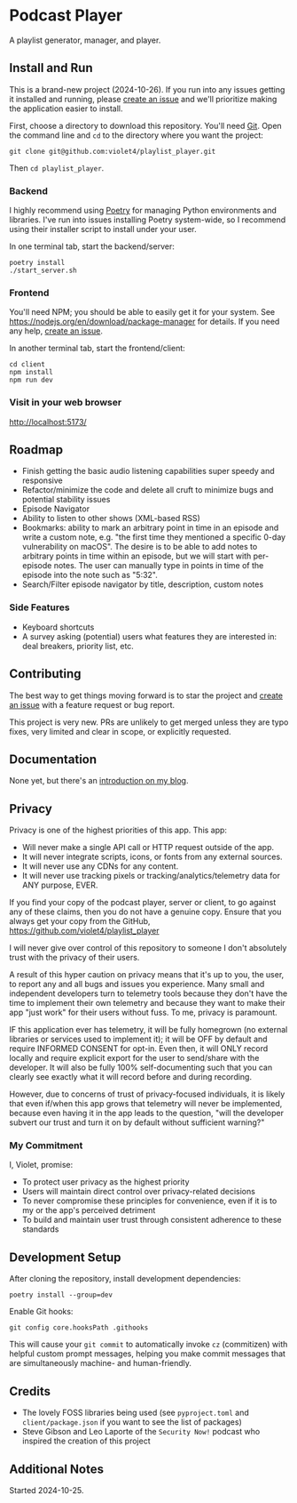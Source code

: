# Podcast Player

A playlist generator, manager, and player.

## Install and Run

This is a brand-new project (2024-10-26). If you run into any issues getting it installed and running, please [create an issue](https://github.com/violet4/playlist_player/issues/new) and we'll prioritize making the application easier to install.

First, choose a directory to download this repository. You'll need [Git](https://git-scm.com/downloads). Open the command line and `cd` to the directory where you want the project:

`git clone git@github.com:violet4/playlist_player.git`

Then `cd playlist_player`.

### Backend

I highly recommend using [Poetry](https://python-poetry.org/) for managing Python environments and libraries. I've run into issues installing Poetry system-wide, so I recommend using their installer script to install under your user.

In one terminal tab, start the backend/server:

```
poetry install
./start_server.sh
```

### Frontend

You'll need NPM; you should be able to easily get it for your system. See <https://nodejs.org/en/download/package-manager> for details. If you need any help, [create an issue](https://github.com/violet4/playlist_player/issues/new).

In another terminal tab, start the frontend/client:

```
cd client
npm install
npm run dev
```

### Visit in your web browser

<http://localhost:5173/>

## Roadmap

* Finish getting the basic audio listening capabilities super speedy and responsive
* Refactor/minimize the code and delete all cruft to minimize bugs and potential stability issues
* Episode Navigator
* Ability to listen to other shows (XML-based RSS)
* Bookmarks: ability to mark an arbitrary point in time in an episode and write a custom note, e.g. "the first time they mentioned a specific 0-day vulnerability on macOS". The desire is to be able to add notes to arbitrary points in time within an episode, but we will start with per-episode notes. The user can manually type in points in time of the episode into the note such as "5:32".
* Search/Filter episode navigator by title, description, custom notes

### Side Features

* Keyboard shortcuts
* A survey asking (potential) users what features they are interested in: deal breakers, priority list, etc.

## Contributing

The best way to get things moving forward is to star the project and [create an issue](https://github.com/violet4/playlist_player/issues/new) with a feature request or bug report.

This project is very new. PRs are unlikely to get merged unless they are typo fixes, very limited and clear in scope, or explicitly requested.

## Documentation

None yet, but there's an [introduction on my blog](https://violeteldridge.com/game/gw10/).

## Privacy

Privacy is one of the highest priorities of this app. This app:

* Will never make a single API call or HTTP request outside of the app.
* It will never integrate scripts, icons, or fonts from any external sources.
* It will never use any CDNs for any content.
* It will never use tracking pixels or tracking/analytics/telemetry data for ANY purpose, EVER.

If you find your copy of the podcast player, server or client, to go against any of these claims, then you do not have a genuine copy. Ensure that you always get your copy from the GitHub, <https://github.com/violet4/playlist_player>

I will never give over control of this repository to someone I don't absolutely trust with the privacy of their users.

A result of this hyper caution on privacy means that it's up to you, the user, to report any and all bugs and issues you experience. Many small and independent developers turn to telemetry tools because they don't have the time to implement their own telemetry and because they want to make their app "just work" for their users without fuss. To me, privacy is paramount.

IF this application ever has telemetry, it will be fully homegrown (no external libraries or services used to implement it); it will be OFF by default and require INFORMED CONSENT for opt-in. Even then, it will ONLY record locally and require explicit export for the user to send/share with the developer. It will also be fully 100% self-documenting such that you can clearly see exactly what it will record before and during recording.

However, due to concerns of trust of privacy-focused individuals, it is likely that even if/when this app grows that telemetry will never be implemented, because even having it in the app leads to the question, "will the developer subvert our trust and turn it on by default without sufficient warning?"

### My Commitment

I, Violet, promise:

* To protect user privacy as the highest priority
* Users will maintain direct control over privacy-related decisions
* To never compromise these principles for convenience, even if it is to my or the app's perceived detriment
* To build and maintain user trust through consistent adherence to these standards

## Development Setup

After cloning the repository, install development dependencies:

    poetry install --group=dev

Enable Git hooks:

    git config core.hooksPath .githooks

This will cause your `git commit` to automatically invoke `cz` (commitizen) with helpful custom prompt messages, helping you make commit messages that are simultaneously machine- and human-friendly.

## Credits

* The lovely FOSS libraries being used (see `pyproject.toml` and `client/package.json` if you want to see the list of packages)
* Steve Gibson and Leo Laporte of the `Security Now!` podcast who inspired the creation of this project

## Additional Notes

Started 2024-10-25.
